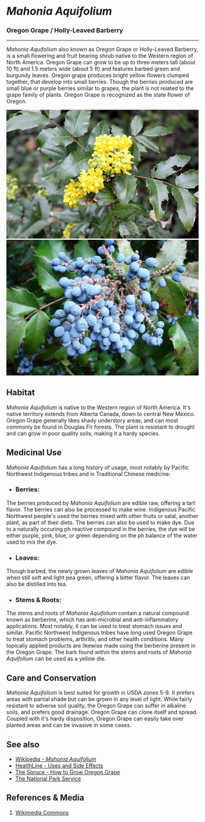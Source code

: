 # *Mahonia Aquifolium*
### **Oregon Grape / Holly-Leaved Barberry**

***

*Mahonia Aquifolium* also known as Oregon Grape or Holly-Leaved Barberry, is a small flowering and fruit bearing shrub native to the Western region of North America. Oregon Grape can grow to be up to three meters tall (about 10 ft) and 1.5 meters wide (about 5 ft) and features barbed green and burgundy leaves. Oregon grape produces bright yellow flowers clumped together, that develop into small berries. Though the berries produced are small blue or purple berries similar to grapes, the plant is not related to the grape family of plants. Oregon Grape is recognized as the state flower of Oregon.

![Mahonia Aquifolium flowering](/img/Mahonia-flower.jpg "*Mahonia Aquifolium* flowers")
![Mahonia Aquifolium bearing fruit](/img/Mahonia-fruit.jpg "*Mahonia Aquifolium* berries")

## Habitat
*Mahonia Aquifolium* is native to the Western region of North America. It's native territory extends from Alberta Canada, down to central New Mexico. Oregon Grape generally likes shady understory areas, and can most commonly be found in Douglas Fir forests. The plant is resistant to drought and can grow in poor quality soils, making it a hardy species.

## Medicinal Use
*Mahonia Aquifolium* has a long history of usage, most notably by Pacific Northwest Indigenous tribes and in Traditional Chinese medicine:

* ### Berries:
The berries produced by *Mahonia Aquifolium* are edible raw, offering a tart flavor. The berries can also be processed to make wine. Indigenous Pacific Northwest people's used the berries mixed with other fruits or salal, another plant, as part of their diets.
The berries can also be used to make dye. Due to a naturally occuring ph reactive compound in the berries, the dye will be either purple, pink, blue, or green depending on the ph balance of the water used to mix the dye.

* ### Leaves:
Though barbed, the newly grown leaves of *Mahonia Aquifolium* are edible when still soft and light pea green, offering a bitter flavor. The leaves can also be distilled into tea.

* ### Stems & Roots:
The stems and roots of *Mahonia Aquifolium* contain a natural compound known as berberine, which has anti-microbial and anti-inflammatory applications. Most notably, it can be used to treat stomach issues and similar. Pacific Northwest Indigenous tribes have long used Oregon Grape to treat stomach problems, arthritis, and other health conditions. Many topically applied products are likewise made using the berberine present in the Oregon Grape.
The bark found within the stems and roots of *Mahonia Aquifolium* can be used as a yellow die.

## Care and Conservation
*Mahonia Aquifolium* is best suited for growth in USDA zones 5-9. It prefers areas with partial shade but can be grown in any level of light. While fairly resistant to adverse soil quality, the Oregon Grape can suffer in alkaline soils, and prefers good drainage. 
Oregon Grape can clone itself and spread. Coupled with it's hardy disposition, Oregon Grape can easily take over planted areas and can be invasive in some cases.


## See also
- [Wikipedia - *Mahonia Aquifolium*](https://en.wikipedia.org/wiki/Mahonia_aquifolium)
- [HealthLine - Uses and Side Effects](https://www.healthline.com/nutrition/oregon-grape)
- [The Spruce - How to Grow Oregon Grape](https://www.thespruce.com/oregon-grape-profile-3269178)
- [The National Park Service](https://www.nps.gov/articles/000/oregon-grape.htm)

## References & Media
1. [Wikimedia Commons](https://commons.wikimedia.org/wiki/Main_Page)